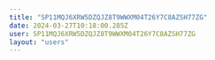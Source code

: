 ```yaml
---
title: "SP11MQJ6XRW5DZQJZ8T9WWXM04T26Y7C8AZSH77ZG"
date: 2024-03-27T10:18:00.285Z
user: SP11MQJ6XRW5DZQJZ8T9WWXM04T26Y7C8AZSH77ZG
layout: "users"
---
```

    